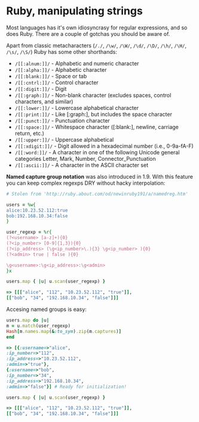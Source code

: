 Ruby, manipulating strings
==========================

Most languages has it's own idiosyncrasy for regular expressions, and so does Ruby.
There are a couple of gotchas you should be aware of.

Apart from classic metacharacters (`/./`, `/\w/`, `/\W/`, `/\d/`, `/\D/`, `/\h/`, `/\H/`, `/\s/`, `/\S/`) Ruby has some other shorthands:

  * `/[[:alnum:]]/`  - Alphabetic and numeric character
  * `/[[:alpha:]]/`  - Alphabetic character
  * `/[[:blank:]]/`  - Space or tab
  * `/[[:cntrl:]]/`  - Control character
  * `/[[:digit:]]/`  - Digit
  * `/[[:graph:]]/`  - Non-blank character (excludes spaces, control characters, and similar)
  * `/[[:lower:]]/`  - Lowercase alphabetical character
  * `/[[:print:]]/`  - Like [:graph:], but includes the space character
  * `/[[:punct:]]/`  - Punctuation character
  * `/[[:space:]]/`  - Whitespace character ([:blank:], newline, carriage return, etc.)
  * `/[[:upper:]]/`  - Uppercase alphabetical
  * `/[[:xdigit:]]/` - Digit allowed in a hexadecimal number (i.e., 0-9a-fA-F)
  * `/[[:word:]]/`   - A character in one of the following Unicode general categories Letter, Mark, Number, Connector_Punctuation
  * `/[[:ascii:]]/`  - A character in the ASCII character set

**Named capture group notation** was also introduced in 1.9. With this feature you can keep complex regexps DRY without hacky interpolation:

  ```ruby
# Stolen from 'http://ruby.about.com/od/newinruby191/a/namedreg.htm'
  
users = %w{
  alice:10.23.52.112:true
  bob:192.168.10.34:false
}

user_regexp = %r{
  (?<username> [a-z]+){0}
  (?<ip_number> [0-9]{1,3}){0}
  (?<ip_address> (\g<ip_number>\.){3} \g<ip_number> ){0}
  (?<admin> true | false ){0}
  
  \g<username>:\g<ip_address>:\g<admin>
}x

users.map { |u| u.scan(user_regexp) }

=> [[["alice", "112", "10.23.52.112", "true"]],
 [["bob", "34", "192.168.10.34", "false"]]]
  ```
Accesing named groups is easy:

  ```ruby
users.map do |u|
  m = u.match(user_regexp)
  Hash[m.names.map(&:to_sym).zip(m.captures)]
end

=> [{:username=>"alice",
  :ip_number=>"112",
  :ip_address=>"10.23.52.112",
  :admin=>"true"},
 {:username=>"bob",
  :ip_number=>"34",
  :ip_address=>"192.168.10.34",
  :admin=>"false"}] # Ready for initialization!
  
users.map { |u| u.scan(user_regexp) }

=> [[["alice", "112", "10.23.52.112", "true"]],
 [["bob", "34", "192.168.10.34", "false"]]]
  ```
